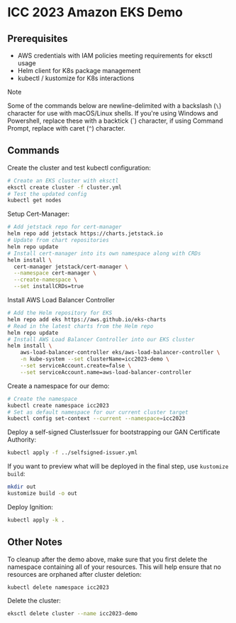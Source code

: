# ICC 2023 Amazon EKS Demo

## Prerequisites

- AWS credentials with IAM policies meeting requirements for eksctl usage
- Helm client for K8s package management
- kubectl / kustomize for K8s interactions

> [!NOTE]
> Some of the commands below are newline-delimited with a backslash (`\`) character for use with macOS/Linux shells.
> If you're using Windows and Powershell, replace these with a backtick (\`) character, if using Command Prompt, replace with caret (`^`) character.

## Commands

Create the cluster and test kubectl configuration:

```bash
# Create an EKS cluster with eksctl
eksctl create cluster -f cluster.yml
# Test the updated config
kubectl get nodes
```

Setup Cert-Manager:

```bash
# Add jetstack repo for cert-manager
helm repo add jetstack https://charts.jetstack.io
# Update from chart repositories
helm repo update
# Install cert-manager into its own namespace along with CRDs
helm install \
  cert-manager jetstack/cert-manager \
  --namespace cert-manager \
  --create-namespace \
  --set installCRDs=true
```

Install AWS Load Balancer Controller

```bash
# Add the Helm repository for EKS
helm repo add eks https://aws.github.io/eks-charts
# Read in the latest charts from the Helm repo
helm repo update
# Install AWS Load Balancer Controller into our EKS cluster
helm install \
    aws-load-balancer-controller eks/aws-load-balancer-controller \
    -n kube-system --set clusterName=icc2023-demo \
    --set serviceAccount.create=false \
    --set serviceAccount.name=aws-load-balancer-controller
```

Create a namespace for our demo:

```bash
# Create the namespace
kubectl create namespace icc2023
# Set as default namespace for our current cluster target
kubectl config set-context --current --namespace=icc2023
```

Deploy a self-signed ClusterIssuer for bootstrapping our GAN Certificate Authority:

```bash
kubectl apply -f ../selfsigned-issuer.yml
```

If you want to preview what will be deployed in the final step, use `kustomize build`:

```bash
mkdir out
kustomize build -o out
```

Deploy Ignition:

```bash
kubectl apply -k .
```

## Other Notes

To cleanup after the demo above, make sure that you first delete the namespace containing all of your resources.  This will help ensure that no resources are orphaned after cluster deletion:

```
kubectl delete namespace icc2023
```

Delete the cluster:

```bash
eksctl delete cluster --name icc2023-demo
```
